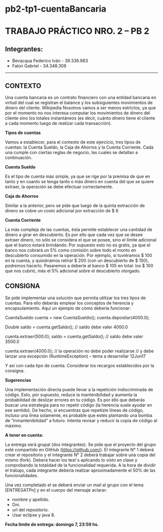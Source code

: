 # pb2-tp1-cuentaBancaria

# TRABAJO PRÁCTICO NRO. 2 – PB 2

## Integrantes:

 - Bevacqua Federico Iván - 39.336.983
 - Falon Gabriel - 34.348.308


----------

**CONTEXTO**
------------
Una cuenta bancaria es un contrato financiero con una entidad bancaria en virtud del cual se registran el balance y los subsiguientes movimientos de dinero del cliente. Wikipedia
Nosotros vamos a ser menos estrictos, ya que por el momento no nos interesa computar los movimientos de dinero del cliente sino los totales instantáneos (es decir, cuánto dinero tiene el cliente a cada momento luego de realizar cada transacción).

**Tipos de cuentas**

Vamos a establecer, para el contexto de este ejercicio, tres tipos de cuentas: la Cuenta Sueldo, la Caja de Ahorros y la Cuenta Corriente. Cada una cumple con ciertas reglas de negocio, las cuales se detallan a continuación.

**Cuenta Sueldo**

Es el tipo de cuenta más simple, ya que se rige por la premisa de que en tanto y en cuanto se tenga tanto o más dinero en cuenta del que se quiere extraer, la operación se debe efectuar correctamente.

**Caja de Ahorros**

Similar a la anterior, pero se pide que luego de la quinta extracción de dinero se cobre un costo adicional por extracción de $ 6

**Cuenta Corriente**

La más compleja de las cuentas, ésta permite establecer una cantidad de dinero a girar en descubierto. Es por ello que cada vez que se desee extraer dinero, no sólo se considera el que se posee, sino el límite adicional que el banco estará brindando. Por supuesto esto no es gratis, ya que el banco nos cobrará un 5% como comisión sobre todo el monto en descubierto consumido en la operación. Por ejemplo, si tuviéramos $ 100 en la cuenta, y quisiéramos retirar $ 200 (con un descubierto de $ 150), podremos hacerlo. Pasaremos a deberle al banco $ 105 en total: los $ 100 que nos cubrió, más el 5% adicional sobre el descubierto otorgado.

**CONSIGNA**
------------

Se pide implementar una solución que permita utilizar los tres tipos de cuentas. Para ello
deberás emplear los conceptos de herencia y encapsulamiento. Aquí un ejemplo de cómo
debería funcionar:

CuentaSueldo cuenta = new CuentaSueldo();
cuenta.depositar(4000.0);

Double saldo = cuenta.getSaldo();
// saldo debe valer 4000.0

cuenta.extraer(500.0);
saldo = cuenta.getSaldo();
// saldo debe valer 3500.0

cuenta.extraer(4000.0);
// la operación no debe poder realizarse
// y debe lanzar una excepción (RuntimeException) – tema a desarrollar 12Jun17

Y así con cada tipo de cuenta. Considerar los recargos establecidos por la consigna.

**Sugerencias**

Una implementación directa puede llevar a la repetición indiscriminada de código.
Esto, por supuesto, reduce la mantenibilidad y aumenta la probabilidad de deslizar
errores en tu código. Es por ello que deberás buscar una estrategia para no repetir
código (la herencia suele ayudar en ese sentido). De hecho, si encuentras que
repetiste líneas de código, incluso una línea solamente, es probable que estés
plantando una bomba de “inmantenibilidad” a futuro. Intenta revisar y reducir la
copia de código al máximo.

**A tener en cuenta:**

La entrega será grupal (dos integrantes). Se pide que el proyecto del grupo esté
compartido en GitHub (https://github.com/).
El integrante N° 1 deberá crear el repositorio y el integrante N° 2 deberá trabajar
sobre una copia del mismo (fork).
Deberá hacer los test´s aplicando lo visto en clase y comprobando la totalidad
de la funcionalidad requerida.
A la hora de dividir el trabajo, cada integrante debería realizar aproximadamente
el 50% de las funcionalidades.

Una vez completado el se deberá enviar un mail al grupo con el tema [ENTREGATPn] y en el cuerpo del mensaje aclarar: 

 - nombre y apellido.
 - Dni.
 - url del repositorio.
 - Usar eclipse y java 8.

**Fecha límite de entrega: domingo 7, 23:59 hs.**